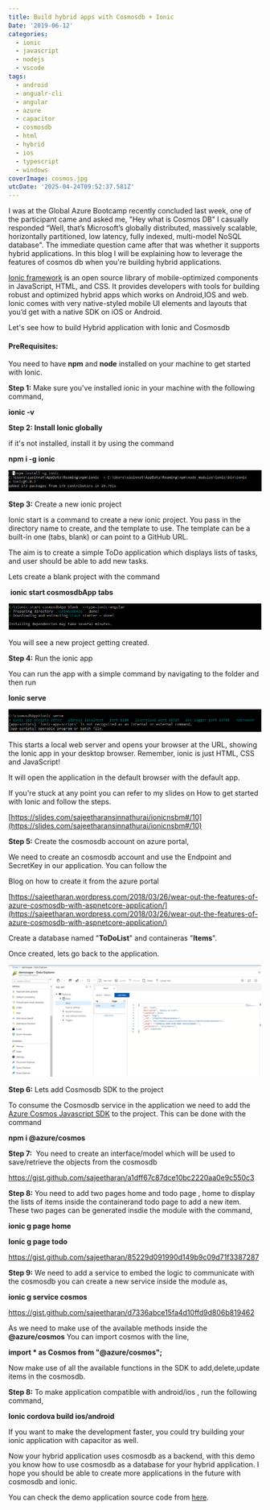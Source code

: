 ```yaml
---
title: Build hybrid apps with Cosmosdb + Ionic
Date: '2019-06-12'
categories:
  - ionic
  - javascript
  - nodejs
  - vscode
tags:
  - android
  - angualr-cli
  - angular
  - azure
  - capacitor
  - cosmosdb
  - html
  - hybrid
  - ios
  - typescript
  - windows
coverImage: cosmos.jpg
utcDate: '2025-04-24T09:52:37.581Z'
---
```


I was at the Global Azure Bootcamp recently concluded last week, one of the participant came and asked me, "Hey what is Cosmos DB" I casually responded “Well, that’s Microsoft’s globally distributed, massively scalable, horizontally partitioned, low latency, fully indexed, multi-model NoSQL database". The immediate question came after that was whether it supports hybrid applications. In this blog I will be explaining how to leverage the features of cosmos db when you're building hybrid applications.

[Ionic framework](https://ionicframework.com/) is an open source library of mobile-optimized components in JavaScript, HTML, and CSS. It provides developers with tools for building robust and optimized hybrid apps which works on Android,IOS and web.  Ionic comes with very native-styled mobile UI elements and layouts that you’d get with a native SDK on iOS or Android.

Let's see how to build Hybrid application with Ionic and Cosmosdb

#### PreRequisites:

You need to have **npm** and **node** installed on your machine to get started with Ionic.

**Step 1:** Make sure you've installed ionic in your machine with the following command,

**ionic -v**

**Step 2: Install Ionic globally**

if it's not installed, install it by using the command

**npm i -g ionic**

![](images/1-1.png)

**Step 3:** Create a new ionic project

Ionic start is a command to create a new ionic project. You pass in the directory name to create, and the template to use. The template can be a built-in one (tabs, blank) or can point to a GitHub URL.

The aim is to create a simple ToDo application which displays lists of tasks, and user should be able to add new tasks.

Lets create a blank project with the command

 **ionic start cosmosdbApp tabs**

![](images/2.png)

You will see a new project getting created.

**Step 4:** Run the ionic app

You can run the app with a simple command by navigating to the folder and then run

**Ionic serve**

![](images/3.png)

This starts a local web server and opens your browser at the URL, showing the Ionic app in your desktop browser. Remember, ionic is just HTML, CSS and JavaScript!

It will open the application in the default browser with the default app.

If you're stuck at any point you can refer to my slides on How to get started with Ionic and follow the steps.

[https://slides.com/sajeetharansinnathurai/ionicnsbm#/10](https://slides.com/sajeetharansinnathurai/ionicnsbm#/10)

**Step 5:** Create the cosmosdb account on azure portal,

We need to create an cosmosdb account and use the Endpoint and SecretKey in our application. You can follow the

Blog on how to create it from the azure portal

[https://sajeetharan.wordpress.com/2018/03/26/wear-out-the-features-of-azure-cosmosdb-with-aspnetcore-application/](https://sajeetharan.wordpress.com/2018/03/26/wear-out-the-features-of-azure-cosmosdb-with-aspnetcore-application/)

Create a database named "**ToDoList**" and containeras "**Items**".

Once created, lets go back to the application.

![](images/4.png)

**Step 6:** Lets add Cosmosdb SDK to the project

To consume the Cosmosdb service in the application we need to add the [Azure Cosmos Javascript SDK](https://www.npmjs.com/package/@azure/cosmos) to the project. This can be done with the command

**npm i @azure/cosmos**

**Step 7:**  You need to create an interface/model which will be used to save/retrieve the objects from the cosmosdb

https://gist.github.com/sajeetharan/a1dff67c87dce10bc2220aa0e9c550c3

**Step 8:** You need to add two pages home and todo page , home to display the lists of items inside the containerand todo page to add a new item. These two pages can be generated insdie the module with the command,

**ionic g page home**

**Ionic g page todo**

https://gist.github.com/sajeetharan/85229d091990d149b9c09d71f3387287

**Step 9:** We need to add a service to embed the logic to communicate with the cosmosdb you can create a new service inside the module as,

**ionic g service cosmos**

https://gist.github.com/sajeetharan/d7336abce15fa4d10ffd9d806b819462

As we need to make use of the available methods inside the **@azure/cosmos** You can import cosmos with the line,

**import \* as Cosmos from "@azure/cosmos";**

Now make use of all the available functions in the SDK to add,delete,update items in the cosmosdb.

**Step 8:** To make application compatible with android/ios , run the following command,

**Ionic cordova build ios/android**

If you want to make the development faster, you could try building your ionic application with capacitor as well.

Now your hybrid application uses cosmosdb as a backend, with this demo you know how to use cosmosdb as a database for your hybrid application. I hope you should be able to create more applications in the future with cosmosdb and ionic.

You can check the demo application source code from [here](https://github.com/sajeetharan/ionicosmos).
